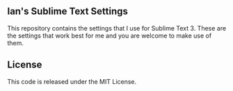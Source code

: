 Ian's Sublime Text Settings
---------------------------

This repository contains the settings that I use for Sublime Text 3. These are
the settings that work best for me and you are welcome to make use of them.


License
-------

This code is released under the MIT License.
